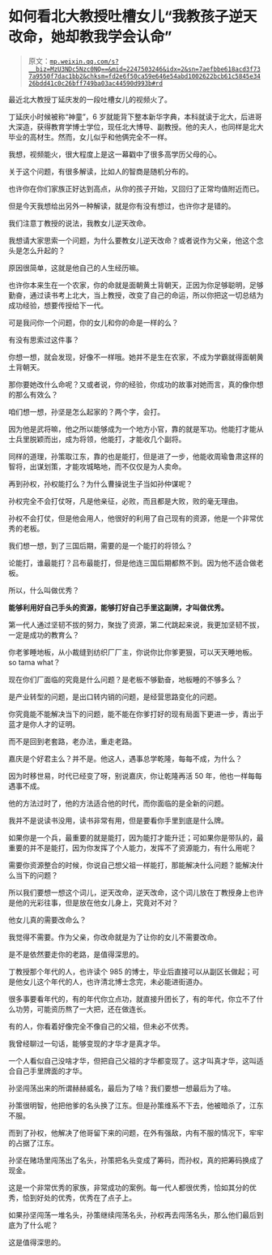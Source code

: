 # 如何看北大教授吐槽女儿“我教孩子逆天改命，她却教我学会认命”

> 原文：[`mp.weixin.qq.com/s?__biz=MzU3NDc5Nzc0NQ==&mid=2247503246&idx=2&sn=7aefbbe618acd3f737a9550f7dac1bb2&chksm=fd2e6f50ca59e646e54abd1002622bcb61c5845e3426bdd41c0c26bff749ba03ac44590d993b#rd`](http://mp.weixin.qq.com/s?__biz=MzU3NDc5Nzc0NQ==&mid=2247503246&idx=2&sn=7aefbbe618acd3f737a9550f7dac1bb2&chksm=fd2e6f50ca59e646e54abd1002622bcb61c5845e3426bdd41c0c26bff749ba03ac44590d993b#rd)

最近北大教授丁延庆发的一段吐槽女儿的视频火了。

丁延庆小时候被称“神童”，6 岁就能背下整本新华字典，本科就读于北大，后进哥大深造，获得教育学博士学位，现任北大博导、副教授。他的夫人，也同样是北大毕业的高材生。然而，女儿似乎和他俩完全不一样。

我想，视频能火，很大程度上是这一幕戳中了很多高学历父母的心。

关于这个问题，有很多解读，比如人的智商是随机分布的。 

也许你在你们家族正好达到高点，从你的孩子开始，又回归了正常均值附近而已。

但是今天我想给出另外一种解读，就是你有没有想过，也许你才是错的。 

我们注意丁教授的说法，我教女儿逆天改命。 

我想请大家思索一个问题，为什么要教女儿逆天改命？或者说作为父亲，他这个念头是怎么升起的？ 

原因很简单，这就是他自己的人生经历嘛。 

也许你本来生在一个农家，你的命就是面朝黄土背朝天，正因为你足够聪明，足够勤奋，通过读书考上北大，当上教授，改变了自己的命运，所以你把这一切总结为成功经验，想要传授给下一代。

可是我问你一个问题，你的女儿和你的命是一样的么？ 

有没有思索过这件事？ 

你想一想，就会发现，好像不一样哦。她并不是生在农家，不成为学霸就得面朝黄土背朝天。 

那你要她改什么命呢？又或者说，你的经验，你成功的故事对她而言，真的像你想的那么有效么？ 

咱们想一想，孙坚是怎么起家的？两个字，会打。 

因为他是武将嘛，他之所以能够成为一个地方小官，靠的就是军功。他能打才能从士兵里脱颖而出，成为将领，他能打，才能收几个副将。

同样的道理，孙策取江东，靠的也是能打，但是进了一步，他能收周瑜鲁肃这样的智将，出谋划策，才能攻城略地，而不仅仅是为人卖命。 

再到孙权，孙权能打么？为什么曹操说生子当如孙仲谋呢？

孙权完全不会打仗呀，凡是他亲征，必败，而且都是大败，败的毫无理由。 

孙权不会打仗，但是他会用人，他很好的利用了自己现有的资源，他是一个非常优秀的老板。 

我们想一想，到了三国后期，需要的是一个能打的将领么？ 

论能打，谁最能打？吕布最能打，但是他连三国后期都熬不到。因为他不适合做老板。

所以，什么叫做优秀？ 

**能够利用好自己手头的资源，能够打好自己手里这副牌，才叫做优秀。**

第一代人通过坚韧不拔的努力，聚拢了资源，第二代跳起来说，我更加坚韧不拔，一定是成功的教育么？ 

你老爹睡地板，从小裁缝到纺织厂厂主，你说你比你爹更狠，可以天天睡地板。so tama what？ 

现在你们厂面临的究竟是什么问题？是老板不够勤奋，地板睡的不够多么？

是产业转型的问题，是出口转内销的问题，是经营思路变化的问题。

你究竟能不能解决当下的问题，能不能在你爹打好的现有局面下更进一步，青出于蓝才是你人才的证明。

而不是回到老套路，老办法，重走老路。 

嘉庆是个好君主么？并不是。他这人，遇事总学乾隆，每每不成，为什么？ 

因为时移世易，时代已经变了呀，别说嘉庆，你让乾隆再活 50 年，他也一样每每遇事不成。

他的方法过时了，他的方法适合他的时代，而你面临的是全新的问题。

我并不是说读书没用，读书非常有用，但是要看你手里到底是什么牌。 

如果你是一个兵，最重要的就是能打，因为能打才能升迁；可如果你是带队的，最重要的并不是能打，因为你发挥了个人能力，发挥不了资源能力，有什么用呢？ 

需要你资源整合的时候，你说自己想父祖一样能打，那能解决什么问题？能解决什么当下的问题？

所以我们要想一想这个词儿，逆天改命，逆天改命，这个词儿放在丁教授身上也许是他的光彩往事，但是放在他女儿身上，究竟对不对？ 

他女儿真的需要改命么？

我觉得不需要。作为父亲，你改命就是为了让你的女儿不需要改命。 

是不是依然要走你的老路，是值得深思的。 

丁教授那个年代的人，也许读个 985 的博士，毕业后直接可以从副区长做起；可是他女儿这个年代的人，也许清北博士念完，未必能进街道办。 

很多事要看年代的，有的年代你立点功，就直接升团长了，有的年代，你立不了什么功劳，可能资历熬了一大把，还在做连长。 

有的人，你看着好像完全不像自己的父祖，但未必不优秀。 

我曾经聊过一句话，能够变现的才华才是真才华。

一个人看似自己没啥才华，但把自己父祖的才华都变现了。这才叫真才华，这叫适合自己手里牌面的才华。

孙坚闯荡出来的所谓赫赫威名，最后为了啥？我们要想一想最后为了啥。

孙策很明智，他把他爹的名头换了江东。但是孙策维系不下去，他被暗杀了，江东不服。

而到了孙权，他解决了他哥留下来的问题，在外有强敌，内有不服的情况下，牢牢的占据了江东。

孙坚在赌场里闯荡出了名头，孙策把名头变成了筹码，而孙权，真的把筹码换成了现金。 

这是一个非常优秀的家族，非常成功的案例。每一代人都很优秀，恰如其分的优秀，恰到好处的优秀，优秀在了点子上。 

如果孙坚闯荡一堆名头，孙策继续闯荡名头，孙权再去闯荡名头，那么他们最后到底为了什么呢？

这是值得深思的。